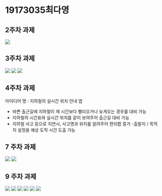 # 19173035최다영

## 2주차 과제
<img width="" height="" src="./png/DY_2.png"></img>
    
## 3주차 과제
<img width="" height="" src="./png/DY_3_1.png"></img>
<img width="" height="" src="./png/DY_3_2.png"></img>
<img width="" height="" src="./png/DY_3_3.png"></img>
    
## 4주차 과제
아이디어 명 : 지하철의 실시간 위치 안내 앱
- 바쁜 출근길에 지하철이 제 시간보다 빨리오거나 늦게오는 경우를 대비 가능
- 지하철의 시간표와 실시간 위치를 같이 보여주어 출근길 대비 가능
- 지하철 사고 등으로 지연시, 사고명과 위치를 알려주어 편리함 증가
-출발지 / 목적지 설정을 예상 도착 시간 도출 가능

## 7 주차 과제
<img width="" height="" src="./png/DY_7_1.png"></img>
<img width="" height="" src="./png/DY_7_2.png"></img>

## 9 주차 과제
<img width="" height="" src="./png/DY_9_1.png"></img>
<img width="" height="" src="./png/DY_9_2.png"></img>
<img width="" height="" src="./png/DY_9_3.png"></img>
<img width="" height="" src="./png/DY_9_4.png"></img>
<img width="" height="" src="./png/DY_9_5.png"></img>
<img width="" height="" src="./png/DY_9_6.png"></img>
